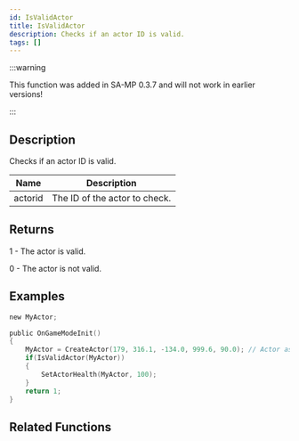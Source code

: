 ```yaml
---
id: IsValidActor
title: IsValidActor
description: Checks if an actor ID is valid.
tags: []
---
```


:::warning

This function was added in SA-MP 0.3.7 and will not work in earlier versions!

:::

## Description

Checks if an actor ID is valid.


| Name | Description |
|------|-------------|
|actorid | The ID of the actor to check.|


## Returns

 1 - The actor is valid.

 0 - The actor is not valid.


## Examples


```c
new MyActor;

public OnGameModeInit()
{
    MyActor = CreateActor(179, 316.1, -134.0, 999.6, 90.0); // Actor as a salesperson in Ammunation.
    if(IsValidActor(MyActor))
    {    
        SetActorHealth(MyActor, 100);
    }
    return 1;
}
```


## Related Functions


